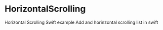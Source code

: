 # HorizontalScrolling
Horizontal Scrolling Swift example
Add and horinzontal scrolling list in swift 
